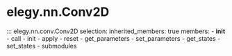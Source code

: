 
# elegy.nn.Conv2D
::: elegy.nn.conv.Conv2D
    selection:
        inherited_members: true
        members:
            - __init__
            - call
            - init
            - apply
            - reset
            - get_parameters
            - set_parameters
            - get_states
            - set_states
            - submodules
        
